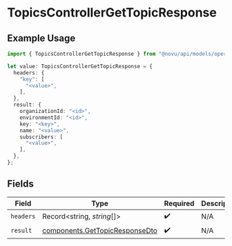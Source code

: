 # TopicsControllerGetTopicResponse

## Example Usage

```typescript
import { TopicsControllerGetTopicResponse } from "@novu/api/models/operations";

let value: TopicsControllerGetTopicResponse = {
  headers: {
    "key": [
      "<value>",
    ],
  },
  result: {
    organizationId: "<id>",
    environmentId: "<id>",
    key: "<key>",
    name: "<value>",
    subscribers: [
      "<value>",
    ],
  },
};
```

## Fields

| Field                                                                            | Type                                                                             | Required                                                                         | Description                                                                      |
| -------------------------------------------------------------------------------- | -------------------------------------------------------------------------------- | -------------------------------------------------------------------------------- | -------------------------------------------------------------------------------- |
| `headers`                                                                        | Record<string, *string*[]>                                                       | :heavy_check_mark:                                                               | N/A                                                                              |
| `result`                                                                         | [components.GetTopicResponseDto](../../models/components/gettopicresponsedto.md) | :heavy_check_mark:                                                               | N/A                                                                              |